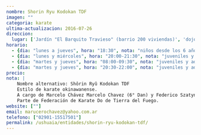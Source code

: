 ```yaml
---
nombre: Shorin Ryu Kodokan TDF
imagen: ""
categoria: karate
ultima-actualizacion: 2016-07-26
direccion: 
  lugar: ['Jardín "El Barquito Travieso" (barrio 200 viviendas)', 'dojo Sensei Isamu Arakaki (barrio Tierra de Leyendas)']
horario: 
  - {dia: "lunes a jueves", hora: "18:30", nota: "niños desde los 6 años de edad; en el jardín"}
  - {dia: "lunes y miércoles", hora: "20:00-21:30", nota: "juveniles y adultos; en el jardín"}
  - {dia: "martes y jueves", hora: "08:00-09:30", nota: "juveniles y adultos; dojo Sensei Isamu Arakaki"}
  - {dia: "martes y jueves", hora: "20:30-22:00", nota: "juveniles y adultos; dojo Sensei Isamu Arakaki"}
precio: 
nota: | 
    Nombre alternativo: Shôrin Ryû Kodokan TDF
    Estilo de karate okinawanense.
    A cargo de Marcelo Chávez Marcelo Chavez (6° Dan) y Federico Szatynski.
    Parte de Federación de Karate Do de Tierra del Fuego.
website: [""]
email: marucerochavez@yahoo.com.ar
telefono: ["02901-15517501"]
permalink: /ushuaia/entidades/shorin-ryu-kodokan-tdf/
---
```

